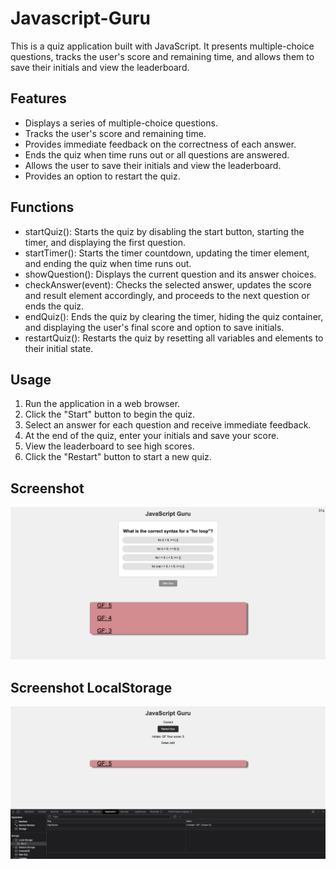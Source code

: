 # Javascript-Guru

This is a quiz application built with JavaScript. It presents multiple-choice questions, tracks the user's score and remaining time, and allows them to save their initials and view the leaderboard.

## Features

- Displays a series of multiple-choice questions.
- Tracks the user's score and remaining time.
- Provides immediate feedback on the correctness of each answer.
- Ends the quiz when time runs out or all questions are answered.
- Allows the user to save their initials and view the leaderboard.
- Provides an option to restart the quiz.

## Functions

- startQuiz(): Starts the quiz by disabling the start button, starting the timer, and displaying the first question.
- startTimer(): Starts the timer countdown, updating the timer element, and ending the quiz when time runs out.
- showQuestion(): Displays the current question and its answer choices.
- checkAnswer(event): Checks the selected answer, updates the score and result element accordingly, and proceeds to the next question or ends the quiz.
- endQuiz(): Ends the quiz by clearing the timer, hiding the quiz container, and displaying the user's final score and option to save initials.
- restartQuiz(): Restarts the quiz by resetting all variables and elements to their initial state.

## Usage

1. Run the application in a web browser.
2. Click the "Start" button to begin the quiz.
3. Select an answer for each question and receive immediate feedback.
4. At the end of the quiz, enter your initials and save your score.
5. View the leaderboard to see high scores.
6. Click the "Restart" button to start a new quiz.

## Screenshot

![Screenshot](./assets/img/Screenshot%202023-07-18%20at%2010.56.11%20AM.png)

## Screenshot LocalStorage
![Screenshot](./assets/img/Screenshot%202023-07-18%20at%2011.02.02%20AM.png)